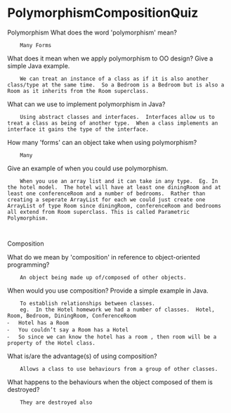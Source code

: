 # PolymorphismCompositionQuiz

Polymorphism
What does the word 'polymorphism' mean?

 		Many Forms 
    
What does it mean when we apply polymorphism to OO design? Give a simple Java example. 

		We can treat an instance of a class as if it is also another class/type at the same time.  So a Bedroom is a Bedroom but is also a Room as it inherits from the Room superclass.   
    
What can we use to implement polymorphism in Java?

		Using abstract classes and interfaces.  Interfaces allow us to treat a class as being of another type.  When a class implements an interface it gains the type of the interface.

How many 'forms' can an object take when using polymorphism?

		Many 
    
Give an example of when you could use polymorphism.

		When you use an array list and it can take in any type.  Eg. In the hotel model.  The hotel will have at least one diningRoom and at least one conferenceRoom and a number of bedrooms.  Rather than creating a seperate ArrayList for each we could just create one ArrayList of type Room since diningRoom, conferenceRoom and bedrooms all extend from Room superclass. This is called Parametric Polymorphism.  

	 

Composition

What do we mean by 'composition' in reference to object-oriented programming?

		An object being made up of/composed of other objects. 
    
When would you use composition? Provide a simple example in Java.

		To establish relationships between classes.
		eg.  In the Hotel homework we had a number of classes.  Hotel, Room, Bedroom, DiningRoom, ConferenceRoom
	⁃	Hotel has a Room
	⁃	You couldn’t say a Room has a Hotel
	⁃	So since we can know the hotel has a room , then room will be a property of the Hotel class.

What is/are the advantage(s) of using composition?

		Allows a class to use behaviours from a group of other classes. 
    
What happens to the behaviours when the object composed of them is destroyed?

		They are destroyed also
